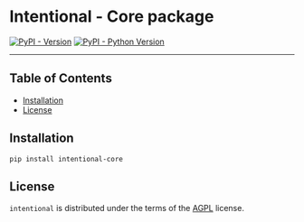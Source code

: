 # Intentional - Core package

[![PyPI - Version](https://img.shields.io/pypi/v/intentional-core.svg)](https://pypi.org/project/intentional-core)
[![PyPI - Python Version](https://img.shields.io/pypi/pyversions/intentional-core.svg)](https://pypi.org/project/intentional-core)

-----

## Table of Contents

- [Installation](#installation)
- [License](#license)

## Installation

```console
pip install intentional-core
```

## License

`intentional` is distributed under the terms of the [AGPL](LICENSE.txt) license.
